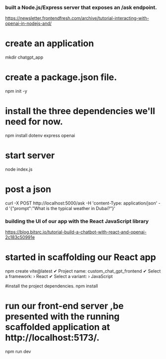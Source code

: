 ### built a Node.js/Express server that exposes an /ask endpoint.
https://newsletter.frontendfresh.com/archive/tutorial-interacting-with-openai-in-nodejs-and/
# create an application
mkdir chatgpt_app
#  create a package.json file.
npm init -y

# install the three dependencies we'll need for now.
npm install dotenv express openai

# start server
node index.js

# post a json
curl -X POST http://localhost:5000/ask -H 'content-Type: application/json' -d '{"prompt":"What is the typical weather in Dubai?"}'



### building the UI of our app with the React JavaScript library
https://blog.bitsrc.io/tutorial-build-a-chatbot-with-react-and-openai-2c183c50991e

# started in scaffolding our React app
npm create vite@latest
✔ Project name: custom_chat_gpt_frontend
✔ Select a framework: › React
✔ Select a variant: › JavaScript

#install the project dependencies.
npm install

# run our front-end server ,be presented with the running scaffolded application at http://localhost:5173/.
npm run dev

